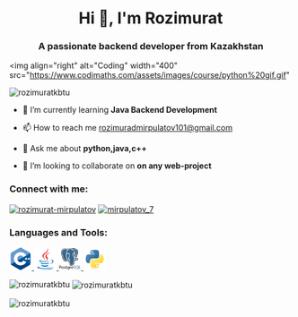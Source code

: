 

<h1 align="center">Hi 👋, I'm Rozimurat</h1>
<h3 align="center">A passionate backend developer from Kazakhstan</h3>

<img align="right" alt="Coding" width="400" src="https://www.codimaths.com/assets/images/course/python%20gif.gif"

<p align="left"> <img src="https://komarev.com/ghpvc/?username=rozimuratkbtu&label=Profile%20views&color=0e75b6&style=flat" alt="rozimuratkbtu" /> </p>

- 🌱 I’m currently learning **Java Backend Development**

- 📫 How to reach me [rozimuradmirpulatov101@gmail.com](rozimuradmirpulatov101@gmail.com)

- 💬 Ask me about **python,java,c++**

- 👯 I’m looking to collaborate on **on any web-project**

<h3 align="left">Connect with me:</h3>
<p align="left">
<a href="https://linkedin.com/in/rozimurat-mirpulatov" target="blank"><img align="center" src="https://raw.githubusercontent.com/rahuldkjain/github-profile-readme-generator/master/src/images/icons/Social/linked-in-alt.svg" alt="rozimurat-mirpulatov" height="30" width="40" /></a>
<a href="https://instagram.com/mirpulatov_7" target="blank"><img align="center" src="https://raw.githubusercontent.com/rahuldkjain/github-profile-readme-generator/master/src/images/icons/Social/instagram.svg" alt="mirpulatov_7" height="30" width="40" /></a>
</p>

<h3 align="left">Languages and Tools:</h3>
<p align="left"> <a href="https://www.w3schools.com/cpp/" target="_blank" rel="noreferrer"> <img src="https://raw.githubusercontent.com/devicons/devicon/master/icons/cplusplus/cplusplus-original.svg" alt="cplusplus" width="40" height="40"/> </a> <a href="https://www.java.com" target="_blank" rel="noreferrer"> <img src="https://raw.githubusercontent.com/devicons/devicon/master/icons/java/java-original.svg" alt="java" width="40" height="40"/> </a> <a href="https://www.postgresql.org" target="_blank" rel="noreferrer"> <img src="https://raw.githubusercontent.com/devicons/devicon/master/icons/postgresql/postgresql-original-wordmark.svg" alt="postgresql" width="40" height="40"/> </a> <a href="https://www.python.org" target="_blank" rel="noreferrer"> <img src="https://raw.githubusercontent.com/devicons/devicon/master/icons/python/python-original.svg" alt="python" width="40" height="40"/> </a> </p>

<p><img align="left" src="https://github-readme-stats.vercel.app/api/top-langs?username=rozimuratkbtu&show_icons=true&locale=en&layout=compact" alt="rozimuratkbtu" /></p>

<p>&nbsp;<img align="center" src="https://github-readme-stats.vercel.app/api?username=rozimuratkbtu&show_icons=true&locale=en" alt="rozimuratkbtu" /></p>

<p><img align="center" src="https://github-readme-streak-stats.herokuapp.com/?user=rozimuratkbtu&" alt="rozimuratkbtu" /></p>
